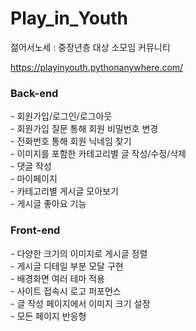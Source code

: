 # Play_in_Youth
젊어서노세 : 중장년층 대상 소모임 커뮤니티

https://playinyouth.pythonanywhere.com/

<h3>Back-end</h3>
- 회원가입/로그인/로그아웃<br>
- 회원가입 질문 통해 회원 비밀번호 변경<br>
- 전화번호 통해 회원 닉네임 찾기<br>
- 이미지를 포함한 카테고리별 글 작성/수정/삭제<br>
- 댓글 작성<br>
- 마이페이지<br>
- 카테고리별 게시글 모아보기<br>
- 게시글 좋아요 기능<br>

<h3>Front-end</h3>
- 다양한 크기의 이미지로 게시글 정렬<br>
- 게시글 디테일 부분 모달 구현<br>
- 배경화면 여러 테마 적용<br>
- 사이트 접속시 로고 퍼포먼스<br>
- 글 작성 페이지에서 이미지 크기 설정<br>
- 모든 페이지 반응형<br>
